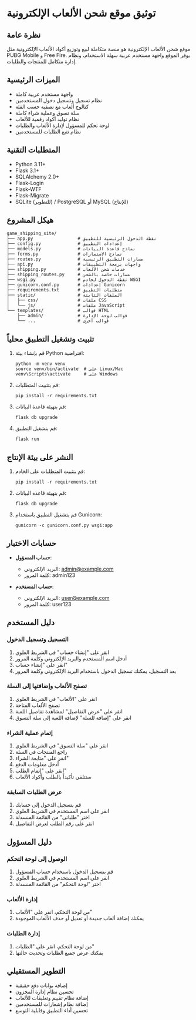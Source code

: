 # توثيق موقع شحن الألعاب الإلكترونية

## نظرة عامة
موقع شحن الألعاب الإلكترونية هو منصة متكاملة لبيع وتوزيع أكواد الألعاب الإلكترونية مثل PUBG Mobile و Free Fire. يوفر الموقع واجهة مستخدم عربية سهلة الاستخدام، ونظام إدارة متكامل للمنتجات والطلبات.

## الميزات الرئيسية
- واجهة مستخدم عربية كاملة
- نظام تسجيل وتسجيل دخول المستخدمين
- كتالوج ألعاب مع تصفية حسب الفئة
- سلة تسوق وعملية شراء كاملة
- نظام توليد أكواد رقمية للألعاب
- لوحة تحكم للمسؤول لإدارة الألعاب والطلبات
- نظام تتبع الطلبات للمستخدمين

## المتطلبات التقنية
- Python 3.11+
- Flask 3.1+
- SQLAlchemy 2.0+
- Flask-Login
- Flask-WTF
- Flask-Migrate
- SQLite (للتطوير) / PostgreSQL أو MySQL (للإنتاج)

## هيكل المشروع
```
game_shipping_site/
├── app.py                 # نقطة الدخول الرئيسية للتطبيق
├── config.py              # إعدادات التطبيق
├── models.py              # نماذج قاعدة البيانات
├── forms.py               # نماذج الاستمارات
├── routes.py              # مسارات التطبيق الرئيسية
├── api.py                 # واجهات برمجة التطبيقات
├── shipping.py            # خدمات شحن الألعاب
├── shipping_routes.py     # مسارات خاصة بالشحن
├── wsgi.py                # نقطة الدخول لخادم WSGI
├── gunicorn.conf.py       # إعدادات Gunicorn
├── requirements.txt       # متطلبات التطبيق
├── static/                # الملفات الثابتة
│   ├── css/               # ملفات CSS
│   └── js/                # ملفات JavaScript
└── templates/             # قوالب HTML
    ├── admin/             # قوالب لوحة الإدارة
    └── ...                # قوالب أخرى
```

## تثبيت وتشغيل التطبيق محلياً
1. قم بإنشاء بيئة Python افتراضية:
   ```
   python -m venv venv
   source venv/bin/activate  # على Linux/Mac
   venv\Scripts\activate     # على Windows
   ```

2. قم بتثبيت المتطلبات:
   ```
   pip install -r requirements.txt
   ```

3. قم بتهيئة قاعدة البيانات:
   ```
   flask db upgrade
   ```

4. قم بتشغيل التطبيق:
   ```
   flask run
   ```

## النشر على بيئة الإنتاج
1. قم بتثبيت المتطلبات على الخادم:
   ```
   pip install -r requirements.txt
   ```

2. قم بتهيئة قاعدة البيانات:
   ```
   flask db upgrade
   ```

3. قم بتشغيل التطبيق باستخدام Gunicorn:
   ```
   gunicorn -c gunicorn.conf.py wsgi:app
   ```

## حسابات الاختبار
- **حساب المسؤول**:
  - البريد الإلكتروني: admin@example.com
  - كلمة المرور: admin123

- **حساب المستخدم**:
  - البريد الإلكتروني: user@example.com
  - كلمة المرور: user123

## دليل المستخدم
### التسجيل وتسجيل الدخول
1. انقر على "إنشاء حساب" في الشريط العلوي
2. أدخل اسم المستخدم والبريد الإلكتروني وكلمة المرور
3. انقر على "إنشاء حساب"
4. بعد التسجيل، يمكنك تسجيل الدخول باستخدام البريد الإلكتروني وكلمة المرور

### تصفح الألعاب وإضافتها إلى السلة
1. انقر على "الألعاب" في الشريط العلوي
2. تصفح الألعاب المتاحة
3. انقر على "عرض التفاصيل" لمشاهدة تفاصيل اللعبة
4. انقر على "إضافة للسلة" لإضافة اللعبة إلى سلة التسوق

### إتمام عملية الشراء
1. انقر على "سلة التسوق" في الشريط العلوي
2. راجع المنتجات في السلة
3. انقر على "متابعة الشراء"
4. أدخل معلومات الدفع
5. انقر على "إتمام الطلب"
6. ستتلقى تأكيداً بالطلب وأكواد الألعاب

### عرض الطلبات السابقة
1. قم بتسجيل الدخول إلى حسابك
2. انقر على اسم المستخدم في الشريط العلوي
3. اختر "طلباتي" من القائمة المنسدلة
4. انقر على رقم الطلب لعرض التفاصيل

## دليل المسؤول
### الوصول إلى لوحة التحكم
1. قم بتسجيل الدخول باستخدام حساب المسؤول
2. انقر على اسم المستخدم في الشريط العلوي
3. اختر "لوحة التحكم" من القائمة المنسدلة

### إدارة الألعاب
1. من لوحة التحكم، انقر على "الألعاب"
2. يمكنك إضافة ألعاب جديدة أو تعديل أو حذف الألعاب الموجودة

### إدارة الطلبات
1. من لوحة التحكم، انقر على "الطلبات"
2. يمكنك عرض جميع الطلبات وتحديث حالتها

## التطوير المستقبلي
- إضافة بوابات دفع حقيقية
- تحسين نظام إدارة المخزون
- إضافة نظام تقييم وتعليقات للألعاب
- إضافة نظام إشعارات للمستخدمين
- تحسين أداء التطبيق وقابلية التوسع
